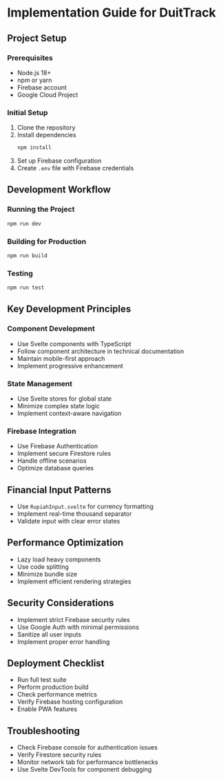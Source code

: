 # Implementation Guide for DuitTrack

## Project Setup

### Prerequisites
- Node.js 18+
- npm or yarn
- Firebase account
- Google Cloud Project

### Initial Setup
1. Clone the repository
2. Install dependencies
   ```bash
   npm install
   ```
3. Set up Firebase configuration
4. Create `.env` file with Firebase credentials

## Development Workflow

### Running the Project
```bash
npm run dev
```

### Building for Production
```bash
npm run build
```

### Testing
```bash
npm run test
```

## Key Development Principles

### Component Development
- Use Svelte components with TypeScript
- Follow component architecture in technical documentation
- Maintain mobile-first approach
- Implement progressive enhancement

### State Management
- Use Svelte stores for global state
- Minimize complex state logic
- Implement context-aware navigation

### Firebase Integration
- Use Firebase Authentication
- Implement secure Firestore rules
- Handle offline scenarios
- Optimize database queries

## Financial Input Patterns
- Use `RupiahInput.svelte` for currency formatting
- Implement real-time thousand separator
- Validate input with clear error states

## Performance Optimization
- Lazy load heavy components
- Use code splitting
- Minimize bundle size
- Implement efficient rendering strategies

## Security Considerations
- Implement strict Firebase security rules
- Use Google Auth with minimal permissions
- Sanitize all user inputs
- Implement proper error handling

## Deployment Checklist
- Run full test suite
- Perform production build
- Check performance metrics
- Verify Firebase hosting configuration
- Enable PWA features

## Troubleshooting
- Check Firebase console for authentication issues
- Verify Firestore security rules
- Monitor network tab for performance bottlenecks
- Use Svelte DevTools for component debugging
